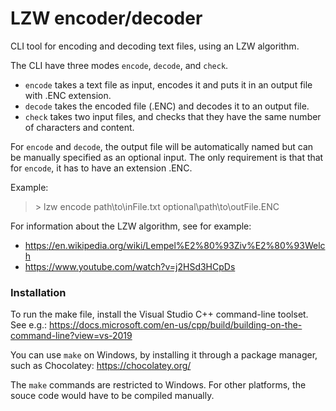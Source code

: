 # LZW encoder/decoder

CLI tool for encoding and decoding text files, using an LZW algorithm.

The CLI have three modes `encode`, `decode`, and `check`.
* `encode` takes a text file as input, encodes it and puts it in an output file with .ENC extension.
* `decode` takes the encoded file (.ENC) and decodes it to an output file.
* `check` takes two input files, and checks that they have the same number of characters and content.

For `encode` and `decode`, the output file will be automatically named but can be manually specified as an optional input.
The only requirement is that that for `encode`, it has to have an extension .ENC.

Example:
> \> lzw encode path\to\inFile.txt optional\path\to\outFile.ENC

For information about the LZW algorithm, see for example:
* https://en.wikipedia.org/wiki/Lempel%E2%80%93Ziv%E2%80%93Welch
* https://www.youtube.com/watch?v=j2HSd3HCpDs

### Installation

To run the make file, install the Visual Studio C++ command-line toolset. See e.g.:
https://docs.microsoft.com/en-us/cpp/build/building-on-the-command-line?view=vs-2019

You can use `make` on Windows, by installing it through a package manager, such as Chocolatey:
https://chocolatey.org/

The `make` commands are restricted to Windows.
For other platforms, the souce code would have to be compiled manually.
